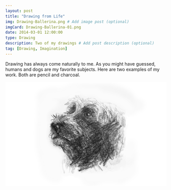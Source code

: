 ```yaml
---
layout: post
title: "Drawing from Life"
img: Drawing-Ballerina.png # Add image post (optional)
imgCard: Drawing-Ballerina-01.png 
date: 2014-03-01 12:00:00 
type: Drawing
description: Two of my drawings # Add post description (optional)
tag: [Drawing, Imagination]
---
```

Drawing has always come naturally to me.  As you might have guessed, humans and dogs are my favorite subjects.  Here are two examples of my work.  Both are pencil and charcoal.

<div class="post_image_addl">
    <img src="/assets/img/Drawing-Winston.png" alt="Hand-drawn picture of my dog">
</div>